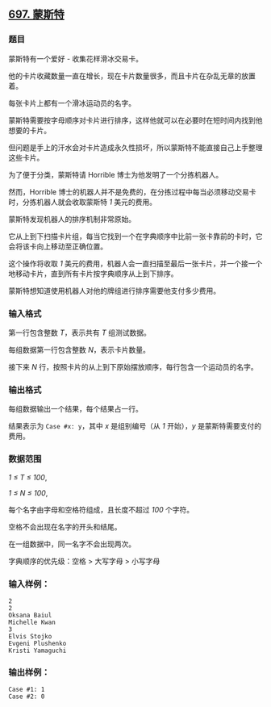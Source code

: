 ## [697. 蒙斯特](https://www.acwing.com/problem/content/699/)

### 题目

蒙斯特有一个爱好 - 收集花样滑冰交易卡。

他的卡片收藏数量一直在增长，现在卡片数量很多，而且卡片在杂乱无章的放置着。

每张卡片上都有一个滑冰运动员的名字。

蒙斯特需要按字母顺序对卡片进行排序，这样他就可以在必要时在短时间内找到他想要的卡片。

但问题是手上的汗水会对卡片造成永久性损坏，所以蒙斯特不能直接自己上手整理这些卡片。

为了便于分类，蒙斯特请 Horrible 博士为他发明了一个分拣机器人。

然而，Horrible 博士的机器人并不是免费的，在分拣过程中每当必须移动交易卡时，分拣机器人就会收取蒙斯特 *1* 美元的费用。

蒙斯特发现机器人的排序机制非常原始。

它从上到下扫描卡片组，每当它找到一个在字典顺序中比前一张卡靠前的卡时，它会将该卡向上移动至正确位置。

这个操作将收取 *1* 美元的费用，机器人会一直扫描至最后一张卡片，并一个接一个地移动卡片，直到所有卡片按字典顺序从上到下排序。

蒙斯特想知道使用机器人对他的牌组进行排序需要他支付多少费用。

### 输入格式

第一行包含整数 *T*，表示共有 *T* 组测试数据。

每组数据第一行包含整数 *N*，表示卡片数量。

接下来 *N* 行，按照卡片的从上到下原始摆放顺序，每行包含一个运动员的名字。

### 输出格式

每组数据输出一个结果，每个结果占一行。

结果表示为 `Case #x: y`，其中 *x* 是组别编号（从 *1* 开始），*y* 是蒙斯特需要支付的费用。

### 数据范围

*1 ≤ T ≤ 100*,

*1 ≤ N ≤ 100*,

每个名字由字母和空格符组成，且长度不超过 *100* 个字符。

空格不会出现在名字的开头和结尾。

在一组数据中，同一名字不会出现两次。

字典顺序的优先级：空格 > 大写字母 > 小写字母

### 输入样例：

```
2
2
Oksana Baiul
Michelle Kwan
3
Elvis Stojko
Evgeni Plushenko
Kristi Yamaguchi
```

### 输出样例：

```
Case #1: 1
Case #2: 0
```
